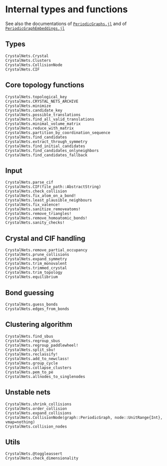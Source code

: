 # Internal types and functions

See also the documentations of [`PeriodicGraphs.jl`](https://liozou.github.io/PeriodicGraphs.jl/)
and of [`PeriodicGraphEmbeddings.jl`](https://liozou.github.io/PeriodicGraphEmbeddings.jl)

## Types

```@docs
CrystalNets.Crystal
CrystalNets.Clusters
CrystalNets.CollisionNode
CrystalNets.CIF
```

## Core topology functions

```@docs
CrystalNets.topological_key
CrystalNets.CRYSTAL_NETS_ARCHIVE
CrystalNets.minimize
CrystalNets.candidate_key
CrystalNets.possible_translations
CrystalNets.find_all_valid_translations
CrystalNets.minimal_volume_matrix
CrystalNets.reduce_with_matrix
CrystalNets.partition_by_coordination_sequence
CrystalNets.find_candidates
CrystalNets.extract_through_symmetry
CrystalNets.find_initial_candidates
CrystalNets.find_candidates_onlyneighbors
CrystalNets.find_candidates_fallback
```

## Input

```@docs
CrystalNets.parse_cif
CrystalNets.CIF(file_path::AbstractString)
CrystalNets.check_collision
CrystalNets.fix_atom_on_a_bond!
CrystalNets.least_plausible_neighbours
CrystalNets.fix_valence!
CrystalNets.sanitize_removeatoms!
CrystalNets.remove_triangles!
CrystalNets.remove_homoatomic_bonds!
CrystalNets.sanity_checks!
```

## Crystal and CIF handling

```@docs
CrystalNets.remove_partial_occupancy
CrystalNets.prune_collisions
CrystalNets.expand_symmetry
CrystalNets.trim_monovalent
CrystalNets.trimmed_crystal
CrystalNets.trim_topology
CrystalNets.equilibrium
```

## Bond guessing

```@docs
CrystalNets.guess_bonds
CrystalNets.edges_from_bonds
```

## Clustering algorithm

```@docs
CrystalNets.find_sbus
CrystalNets.regroup_sbus
CrystalNets.regroup_paddlewheel!
CrystalNets.split_sbu!
CrystalNets.reclassify!
CrystalNets.add_to_newclass!
CrystalNets.group_cycle
CrystalNets.collapse_clusters
CrystalNets.pem_to_pe
CrystalNets.allnodes_to_singlenodes
```

## Unstable nets

```@docs
CrystalNets.shrink_collisions
CrystalNets.order_collision
CrystalNets.expand_collisions
CrystalNets.CollisionNode(graph::PeriodicGraph, node::UnitRange{Int}, vmap=nothing)
CrystalNets.collision_nodes
```

## Utils

```@docs
CrystalNets.@toggleassert
CrystalNets.check_dimensionality
```
